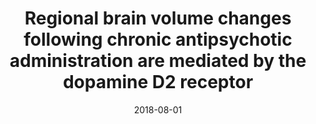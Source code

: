 ---
title: "Regional brain volume changes following chronic antipsychotic administration are mediated by the dopamine D2 receptor"
collection: publications
permalink: /publication/2018-08-01-Regional-brain-volume-changes-following-chronic-antipsychotic-administration-are-mediated-by-the-dopamine-D2-receptor
date: 2018-08-01
venue: 'NeuroImage'
paperurl: 'http://dx.doi.org/10.1016/j.neuroimage.2018.04.054'
citation: 'Guma, Elisa, Rocchetti, Jill, <b>Devenyi, Gabriel A</b>, Tanti, Arnaud, Mathieu, Axel, Lerch, Jason P, Elgbeili, Guillaume, Courcot, Blandine, Mechawar, Naguib, Chakravarty, M Mallar, Giros, Bruno, &quot;Regional brain volume changes following chronic antipsychotic administration are mediated by the dopamine D2 receptor.&quot; NeuroImage, 2018.'
---